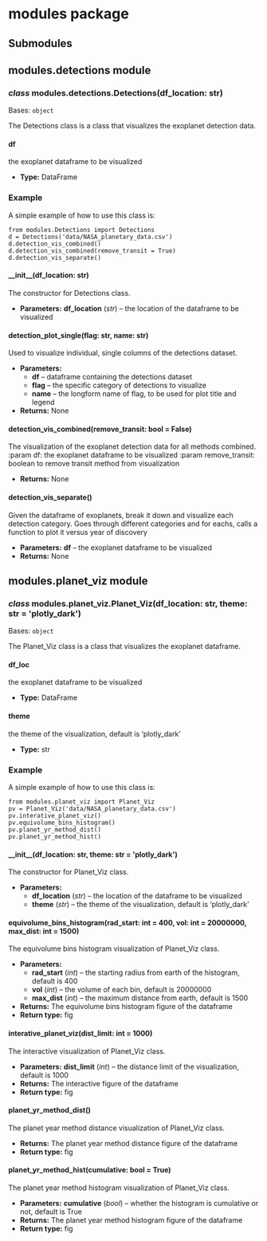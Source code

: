 # modules package

## Submodules

## modules.detections module

### *class* modules.detections.Detections(df_location: str)

Bases: `object`

The Detections class is a class that visualizes the exoplanet detection data.

#### df

the exoplanet dataframe to be visualized
* **Type:**
  DataFrame

### Example

A simple example of how to use this class is:

```pycon
from modules.Detections import Detections
d = Detections('data/NASA_planetary_data.csv')
d.detection_vis_combined()
d.detection_vis_combined(remove_transit = True)
d.detection_vis_separate()
```

#### \_\_init_\_(df_location: str)

The constructor for Detections class.
* **Parameters:**
  **df_location** (*str*) – the location of the dataframe to be visualized

#### detection_plot_single(flag: str, name: str)

Used to visualize individual, single columns of the detections dataset.
* **Parameters:**
  * **df** – dataframe containing the detections dataset
  * **flag** – the specific category of detections to visualize
  * **name** – the longform name of flag, to be used for plot title and legend
* **Returns:**
  None

#### detection_vis_combined(remove_transit: bool = False)

The visualization of the exoplanet detection data for all methods combined.
:param df: the exoplanet dataframe to be visualized
:param remove_transit: boolean to remove transit method from visualization
* **Returns:**
  None

#### detection_vis_separate()

Given the dataframe of exoplanets,
break it down and visualize each detection category.
Goes through different categories and for eachs,
calls a function to plot it versus year of discovery
* **Parameters:**
  **df** – the exoplanet dataframe to be visualized
* **Returns:**
  None

## modules.planet_viz module

### *class* modules.planet_viz.Planet_Viz(df_location: str, theme: str = 'plotly_dark')

Bases: `object`

The Planet_Viz class is a class that visualizes the exoplanet dataframe.

#### df_loc

the exoplanet dataframe to be visualized
* **Type:**
  DataFrame

#### theme

the theme of the visualization, default is ‘plotly_dark’
* **Type:**
  str

### Example

A simple example of how to use this class is:

```pycon
from modules.planet_viz import Planet_Viz
pv = Planet_Viz('data/NASA_planetary_data.csv')
pv.interative_planet_viz()
pv.equivolume_bins_histogram()
pv.planet_yr_method_dist()
pv.planet_yr_method_hist()
```

#### \_\_init_\_(df_location: str, theme: str = 'plotly_dark')

The constructor for Planet_Viz class.
* **Parameters:**
  * **df_location** (*str*) – the location of the dataframe to be visualized
  * **theme** (*str*) – the theme of the visualization, default is ‘plotly_dark’

#### equivolume_bins_histogram(rad_start: int = 400, vol: int = 20000000, max_dist: int = 1500)

The equivolume bins histogram visualization of Planet_Viz class.
* **Parameters:**
  * **rad_start** (*int*) – the starting radius from earth of the histogram, default is 400
  * **vol** (*int*) – the volume of each bin, default is 20000000
  * **max_dist** (*int*) – the maximum distance from earth, default is 1500
* **Returns:**
  The equivolume bins histogram figure of the dataframe
* **Return type:**
  fig

#### interative_planet_viz(dist_limit: int = 1000)

The interactive visualization of Planet_Viz class.
* **Parameters:**
  **dist_limit** (*int*) – the distance limit of the visualization, default is 1000
* **Returns:**
  The interactive figure of the dataframe
* **Return type:**
  fig

#### planet_yr_method_dist()

The planet year method distance visualization of Planet_Viz class.
* **Returns:**
  The planet year method distance figure of the dataframe
* **Return type:**
  fig

#### planet_yr_method_hist(cumulative: bool = True)

The planet year method histogram visualization of Planet_Viz class.
* **Parameters:**
  **cumulative** (*bool*) – whether the histogram is cumulative or not, default is True
* **Returns:**
  The planet year method histogram figure of the dataframe
* **Return type:**
  fig
